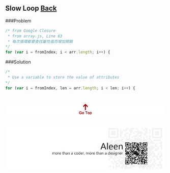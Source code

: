 ## Slow Loop [Back](./../goog.md)
###Problem
```js
/* from Google Closure 
 * from array.js, Line 63
 * 每次循環都要查找屬性值而增加開銷
*/
for (var i = fromIndex; i < arr.length; i++) {
```

###Solution
```js
/*
 * Use a variable to store the value of attributes
*/
for (var i = fromIndex, len = arr.length; i < len; i++) {	
```

<a href="#" style="left:200px;"><img src="./../../../../../pic/gotop.png"></a>
=====
<a href="http://aleen42.github.io/" target="_blank" ><img src="./../../../../../pic/tail.gif"></a>